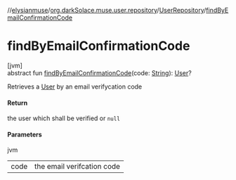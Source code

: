 //[elysianmuse](../../../index.md)/[org.darkSolace.muse.user.repository](../index.md)/[UserRepository](index.md)/[findByEmailConfirmationCode](find-by-email-confirmation-code.md)

# findByEmailConfirmationCode

[jvm]\
abstract fun [findByEmailConfirmationCode](find-by-email-confirmation-code.md)(code: [String](https://kotlinlang.org/api/latest/jvm/stdlib/kotlin/-string/index.html)): [User](../../org.darkSolace.muse.user.model/-user/index.md)?

Retrieves a [User](../../org.darkSolace.muse.user.model/-user/index.md) by an email verifycation code

#### Return

the user which shall be verified or `null`

#### Parameters

jvm

| | |
|---|---|
| code | the email verifcation code |
